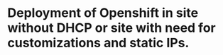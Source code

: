 # Deployment of Openshift in site without DHCP or site with need for customizations and static IPs.

